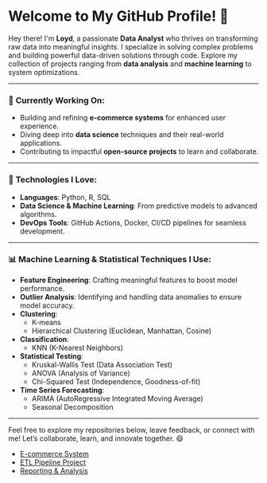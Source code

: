 # Welcome to My GitHub Profile! 👋

Hey there! I'm **Loyd**, a passionate **Data Analyst** who thrives on transforming raw data into meaningful insights. I specialize in solving complex problems and building powerful data-driven solutions through code. Explore my collection of projects ranging from **data analysis** and **machine learning** to system optimizations.

---

### 🚀 **Currently Working On:**
- Building and refining **e-commerce systems** for enhanced user experience.
- Diving deep into **data science** techniques and their real-world applications.
- Contributing to impactful **open-source projects** to learn and collaborate.

---

### 🔧 **Technologies I Love:**
- **Languages**: Python, R, SQL
- **Data Science & Machine Learning**: From predictive models to advanced algorithms.
- **DevOps Tools**: GitHub Actions, Docker, CI/CD pipelines for seamless development.

---

### 📊 **Machine Learning & Statistical Techniques I Use:**
- **Feature Engineering**: Crafting meaningful features to boost model performance.
- **Outlier Analysis**: Identifying and handling data anomalies to ensure model accuracy.
- **Clustering**: 
  - K-means
  - Hierarchical Clustering (Euclidean, Manhattan, Cosine)
- **Classification**: 
  - KNN (K-Nearest Neighbors)
- **Statistical Testing**:
  - Kruskal-Wallis Test (Data Association Test)
  - ANOVA (Analysis of Variance)
  - Chi-Squared Test (Independence, Goodness-of-fit)
- **Time Series Forecasting**: 
  - ARIMA (AutoRegressive Integrated Moving Average)
  - Seasonal Decomposition

---

Feel free to explore my repositories below, leave feedback, or connect with me! Let’s collaborate, learn, and innovate together. 😄

- [E-commerce System](https://github.com/data-portfolio-projects2/e-commerce-v.2/tree/main)
- [ETL Pipeline Project](https://github.com/loydteds/etl-pipeline)
- [Reporting & Analysis](https://github.com/data-portfolio-projects2/e-commerce/tree/main/1.%20customer%20analysis/4.%20final%20report)
